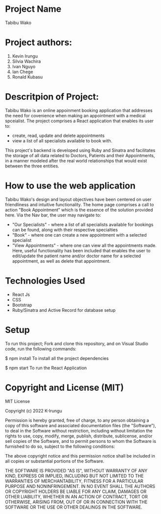 
# Project Name
Tabibu Wako

# Project authors:

1. Kevin Irungu
2. Silvia Wachira
3. Ivan Nguyo
3. Ian Chege
4. Ronald Kubasu

# Descritpion of Project:

Tabibu Wako is an online appoinment booking application that addresses the need for covenience when making an appointment with a medical spceialist. The project comprises a React application that enables its user to:
 - create, read, update and delete appointments
 - view a list of all specialists available to book with. 

This project's backend is developed using Ruby and Sinatra and facilitates the storage of all data related to Doctors, Patients and their Appointments, in a manner modeled after the real world relationships that would exist between the three entities. 

# How to use the web application
Tabibu Wako's design and layout objectives have been centered on user friendliness and intuitive functionality. The home page comprises a call to action "Book Appointment" which is the essence of the solution provided here. 
Via the Nav bar, the user may navigate to:
- "Our Specialists" - where a list of all specialists available for bookings can be found, along with their respective specialties
- "Book" - where one can create a new appointment with a selected specialist
- "View Appointments" - where one can view all the appointments made. Here, useful functionality has been included that enables the user to edit/update the patient name and/or doctor name for a selected appointment, as well as delete that appointment.

# Technologies Used
- React Js
- CSS
- Bootstrap
- Ruby/Sinatra and Active Record for database setup

# Setup
To run this project;
Fork and clone this repository, and on Visual Studio code, run the following commands:

$ npm install 
To install all the project dependencies

$ npm start 
To run the React Application

# Copyright and License (MIT)
MIT License

Copyright (c) 2022 K-Irungu

Permission is hereby granted, free of charge, to any person obtaining a copy
of this software and associated documentation files (the "Software"), to deal
in the Software without restriction, including without limitation the rights
to use, copy, modify, merge, publish, distribute, sublicense, and/or sell
copies of the Software, and to permit persons to whom the Software is
furnished to do so, subject to the following conditions:

The above copyright notice and this permission notice shall be included in all
copies or substantial portions of the Software.

THE SOFTWARE IS PROVIDED "AS IS", WITHOUT WARRANTY OF ANY KIND, EXPRESS OR
IMPLIED, INCLUDING BUT NOT LIMITED TO THE WARRANTIES OF MERCHANTABILITY,
FITNESS FOR A PARTICULAR PURPOSE AND NONINFRINGEMENT. IN NO EVENT SHALL THE
AUTHORS OR COPYRIGHT HOLDERS BE LIABLE FOR ANY CLAIM, DAMAGES OR OTHER
LIABILITY, WHETHER IN AN ACTION OF CONTRACT, TORT OR OTHERWISE, ARISING FROM,
OUT OF OR IN CONNECTION WITH THE SOFTWARE OR THE USE OR OTHER DEALINGS IN THE
SOFTWARE.


